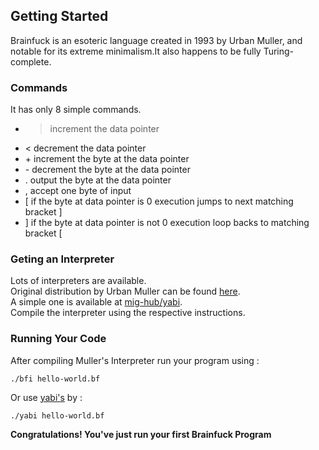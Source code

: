 ## Getting Started

Brainfuck is an esoteric language created in 1993 by Urban Muller, and notable for its extreme minimalism.It also happens to be fully Turing-complete.  
  
### Commands

It has only 8 simple commands.  
 - > increment the data pointer
 - < decrement the data pointer
 - \+ increment the byte at the data pointer
 - \- decrement the byte at the data pointer
 - . output the byte at the data pointer
 - , accept one byte of input 
 - [ if the byte at data pointer is 0 execution jumps to next matching bracket ]
 - ] if the byte at data pointer is not 0 execution loop backs to matching bracket [
  

### Geting an Interpreter

Lots of interpreters are available.  
Original distribution by Urban Muller can be found [here](http://main.aminet.net/dev/lang/brainfuck-2.lha).  
A simple one is available at [mig-hub/yabi](https://github.com/mig-hub/yabi).  
Compile the interpreter using the respective instructions.

### Running Your Code

After compiling Muller's Interpreter run your program using :  
```
./bfi hello-world.bf
```

Or use [yabi's](https://github.com/mig-hub/yabi) by :
```
./yabi hello-world.bf
```

**Congratulations! You've just run your first Brainfuck Program**
